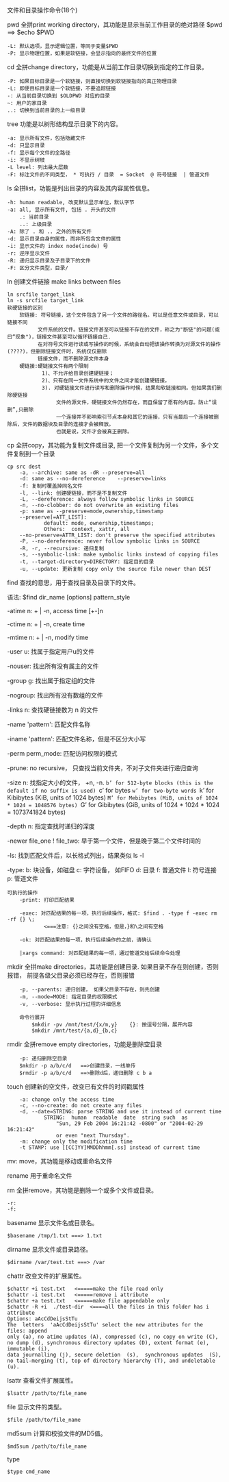 文件和目录操作命令(18个)

pwd 全拼print working directory，其功能是显示当前工作目录的绝对路径
    $pwd   ==> $echo $PWD
    
    -L: 默认选项，显示逻辑位置，等同于变量$PWD
    -P: 显示物理位置，如果是软链接，会显示指向的最终文件的位置


cd  全拼change directory，功能是从当前工作目录切换到指定的工作目录。

    -P: 如果目标目录是一个软链接，则直接切换到软链接指向的真正物理目录
    -L: 即便目标目录是一个软链接，不要追踪链接
    -: 从当前目录切换到 $OLDPWD 对应的目录
    ~: 用户的家目录
    ..: 切换到当前目录的上一级目录

tree        功能是以树形结构显示目录下的内容。

    -a: 显示所有文件，包括隐藏文件
    -d: 只显示目录
    -f: 显示每个文件的全路径
    -i: 不显示树枝
    -L level: 列出最大层数
    -F: 标注文件的不同类型， * 可执行 / 目录  = Socket  @ 符号链接  | 管道文件




ls  全拼list，功能是列出目录的内容及其内容属性信息。

    -h: human readable, 改变默认显示单位，默认字节
    -a: all, 显示所有文件, 包括 . 开头的文件
        .: 当前目录
        ..: 上级目录
    -A: 除了 . 和 .. 之外的所有文件
    -d: 显示目录自身的属性，而非所包含文件的属性
    -i: 显示文件的 index node(inode) 号
    -r: 逆序显示文件
    -R: 递归显示目录及子目录下的文件
    -F: 区分文件类型，目录/


ln  创建文件链接  make links between files

    ln srcfile target_link
    ln -s srcfile target_link
    软硬链接的区别
        软链接: 符号链接，这个文件包含了另一个文件的路径名。可以是任意文件或目录，可以链接不同
              文件系统的文件。链接文件甚至可以链接不存在的文件，称之为"断链"的问题(或曰“现象")，链接文件甚至可以循环链接自己. 
              在对符号文件进行读或写操作的时候，系统会自动把该操作转换为对源文件的操作(????)，但删除链接文件时，系统仅仅删除
              链接文件，而不删除源文件本身
        硬链接:硬链接文件有两个限制
            　　1)、不允许给目录创建硬链接；
            　　2)、只有在同一文件系统中的文件之间才能创建硬链接。
            　　3). 对硬链接文件进行读写和删除操作时候，结果和软链接相同。但如果我们删除硬链接
                    文件的源文件，硬链接文件仍然存在，而且保留了愿有的内容。防止“误删”,只删除
                    一个连接并不影响索引节点本身和其它的连接，只有当最后一个连接被删除后，文件的数据块及目录的连接才会被释放。
                    也就是说，文件才会被真正删除。

cp  全拼copy，其功能为复制文件或目录, 把一个文件复制为另一个文件，多个文件复制到一个目录

    cp src dest
        -a, --archive: same as -dR --preserve=all
        -d: same as --no-dereference    --preserve=links
        -f: 复制时覆盖掉同名文件
        -l, --link: 创建硬链接，而不是不复制文件
        -L, --dereference: always follow symbolic links in SOURCE
        -n, --no-clobber: do not overwrite an existing files
        -p: same as --preserve=mode,ownership,timestamp
        --preserve[=ATT_LIST]:  
                default: mode, ownership,timestamps;
                Others:  context, xattr, all
        --no-preserve=ATTR_LIST: don't preserve the specified attributes
        -P, --no-dereference: never follow symbolic links in SOURCE
        -R, -r, --recursive: 递归复制
        -s, --symbolic-link: make symbolic links instead of copying files
        -t, --target-directory=DIRECTORY: 指定目的目录
        -u, --update: 更新复制 copy only the source file newer than DEST




find    查找的意思，用于查找目录及目录下的文件。

  语法: $find dir_name [options] pattern_style  
  
  -atime n: + | -n, access time  [+-]n
  
  -ctime n: + | -n, create time
  
  -mtime n: + | -n, modify time
  
  -user u: 找属于指定用户u的文件
  
  -nouser: 找出所有没有属主的文件
  
  -group g: 找出属于指定组的文件
  
  -nogroup: 找出所有没有数组的文件
  
  -links n: 查找硬链接数为 n 的文件
  
  -name 'pattern': 匹配文件名称
  
  -iname 'pattern': 匹配文件名称，但是不区分大小写
  
  -perm perm_mode: 匹配访问权限的模式
  
  -prune: no recursive， 只查找当前文件夹，不对子文件夹进行递归查询
  
  -size n: 找指定大小的文件， +n, -n. 
    `b’ for 512-byte blocks (this is the default if no suffix is used)
    `c’ for bytes
    `w’ for two-byte words
    `k’ for Kibibytes (KiB, units of 1024 bytes)
    `M’ for Mebibytes (MiB, units of 1024 * 1024 = 1048576 bytes)
    `G’ for Gibibytes (GiB, units of 1024 * 1024 * 1024 = 1073741824 bytes)
  
  -depth n: 指定查找时递归的深度
  
  -newer file_one ! file_two: 早于第一个文件，但是晚于第二个文件时间的
  
  -ls: 找到匹配文件后，以长格式列出，结果类似 ls -l
  
  -type:
        b: 块设备，如磁盘
        c: 字符设备， 如FIFO
        d: 目录
        f: 普通文件
        l: 符号连接
        p: 管道文件
        
    可执行的操作
        -print: 打印匹配结果
        
        -exec: 对匹配结果的每一项，执行后续操作，格式: $find . -type f -exec rm -rf {} \;  
                <===注意: {}之间没有空格，但是，}和\之间有空格
                
        -ok: 对匹配结果的每一项，执行后续操作的之前，请确认
        
        |xargs command: 对匹配结果的每一项，通过管道交给后续命令处理
       

mkdir   全拼make directories，其功能是创建目录. 如果目录不存在则创建，否则报错，
        前提各级父目录必须已经存在，否则报错
        
        -p, --parents: 递归创建， 如果父目录不存在，则先创建
        -m, --mode=MODE: 指定目录的权限模式
        -v, --verbose: 显示执行过程的详细信息

        命令行展开
            $mkdir -pv /mnt/test/{x/m,y}    {}: 按逗号分隔，展开内容
            $mkdir /mnt/test/{a,d}_{b,c}

rmdir   全拼remove empty directories，功能是删除空目录

        -p: 递归删除空目录
        $mkdir -p a/b/c/d   ==>创建目录，一线单传
        $rmdir -p a/b/c/d   ==>删除d后，递归删除 c b a

touch       创建新的空文件，改变已有文件的时间戳属性

        -a: change only the access time
        -c, --no-create: do not create any files
        -d, --date=STRING: parse STRING and use it instead of current time
                STRING:  human  readable  date  string such  as  
                    "Sun, 29 Feb 2004 16:21:42 -0800" or "2004-02-29 16:21:42"
                    or even "next Thursday".
        -m: change only the modification time
        -t STAMP: use [[CC]YY]MMDDhhmm[.ss] instead of current time

mv:  move，其功能是移动或重命名文件

rename  用于重命名文件

rm  全拼remove，其功能是删除一个或多个文件或目录。

    -r:
    -f:

basename    显示文件名或目录名。

    $basename /tmp/1.txt ===> 1.txt

dirname     显示文件或目录路径。

    $dirname /var/test.txt ===> /var

chattr      改变文件的扩展属性。

    $chattr +i test.txt   <=====make the file read only
    $chattr -i test.txt   <=====remove i attribute
    $chattr +a test.txt   <=====make file appendable only
    $chattr -R +i  ./test-dir  <====all the files in this folder has i attribute
    Options: aAcCdDeijsStTu
    The  letters  'aAcCdDeijsStTu' select the new attributes for the files: append
    only (a), no atime updates (A), compressed (c), no copy on write (C),
    no dump (d), synchronous directory updates (D), extent format (e), immutable (i),
    data journalling (j), secure deletion  (s),  synchronous updates  (S),  
    no tail-merging (t), top of directory hierarchy (T), and undeletable (u).

lsattr      查看文件扩展属性。

    $lsattr /path/to/file_name

file        显示文件的类型。

    $file /path/to/file_name

md5sum      计算和校验文件的MD5值。

    $md5sum /path/to/file_name

type

    $type cmd_name 
